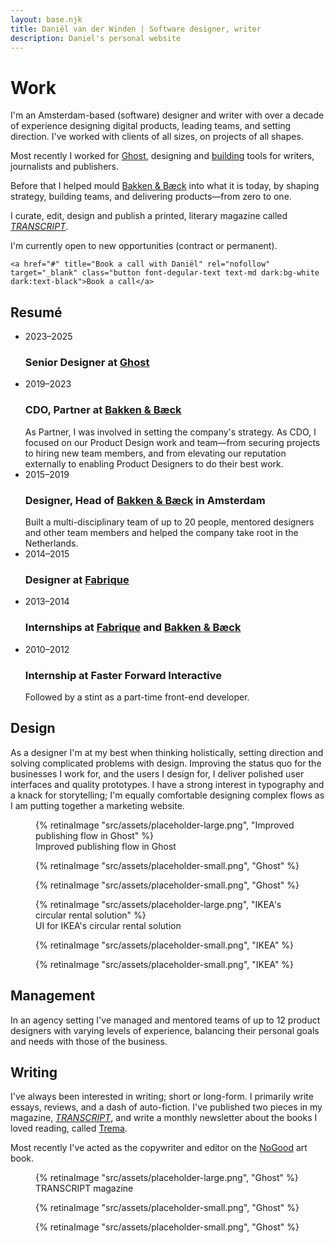 ```yaml
---
layout: base.njk
title: Daniël van der Winden | Software designer, writer
description: Daniel's personal website
---
```


# Work
<section class="introduction">
  I'm an Amsterdam-based (software) designer and writer with over a decade of experience designing digital products, leading teams, and setting direction. I've worked with clients of all sizes, on projects of all shapes.

  Most recently I worked for [Ghost](http://ghost.org "Ghost"), designing and [building](https://github.com/TryGhost/Ghost/pulls?q=is%3Apr+is%3Aclosed+author%3Advdwinden "My pull requests on Ghost's Github repository") tools for writers, journalists and publishers.

  Before that I helped mould <a href="http://bakkenbaeck.com" title="Bakken &amp; Bæck" rel="nofollow" target="_blank">Bakken & Bæck</a> into what it is today, by shaping strategy, building teams, and delivering products—from zero to one.

  I curate, edit, design and publish a printed, literary magazine called [_TRANSCRIPT_](http://transcriptmag.store "TRANSCRIPT Magazine").

  <span class="callout">I'm currently open to new opportunities (contract or permanent). 

    <a href="#" title="Book a call with Daniël" rel="nofollow" target="_blank" class="button font-degular-text text-md dark:bg-white dark:text-black">Book a call</a>
  </span>
</section>

<section class="resume">
  <h2>Resumé</h2>

  <ul class="pl-0 ml-0 list-none space-y-10">
    <li class="flex flex-col md:flex-row md:items-baseline md:space-x-8  pb-8 pl-0 ml-0 border-b border-black border-opacity-5  dark:border-white dark:border-opacity-5">
      <span class="md:w-1/4 text-gray-400 text-md font-sans mb-2 md:mb-0">2023–2025</span>
      <div class="md:w-3/4">
        <div class="text-xl font-bold font-sans">
          <h3>Senior Designer at <a href="http://ghost.org" title="Ghost" rel="nofollow" target="_blank">Ghost</a></h3>
        </div>
      </div>
    </li>
    <li class="flex flex-col md:flex-row md:items-baseline md:space-x-8 border-b border-black border-opacity-5 pb-8 pl-0 ml-0 dark:border-white dark:border-opacity-5">
      <span class="md:w-1/4 text-gray-400 font-sans mb-2 md:mb-0 text-md">2019–2023</span>
      <div class="md:w-3/4">
        <div class="text-xl font-bold font-sans">
          <h3>CDO, Partner at <a href="http://bakkenbaeck.com" title="Bakken &amp; Bæck" rel="nofollow" target="_blank">Bakken & Bæck</a></h3>
        </div>
        <div class="text-gray-500 mt-2 font-degular-text text-sm">
          As Partner, I was involved in setting the company's strategy. As CDO, I focused on our Product Design work and team—from securing projects to hiring new team members, and from elevating our reputation externally to enabling Product Designers to do their best work.
        </div>
      </div>
    </li>
      <li class="flex flex-col md:flex-row md:items-baseline md:space-x-8 border-b border-black border-opacity-5 pb-8 pl-0 ml-0 dark:border-white dark:border-opacity-5">
      <span class="md:w-1/4 text-gray-400 font-sans mb-2 md:mb-0 text-md">2015–2019</span>
      <div class="md:w-3/4">
        <div class="text-xl font-bold font-sans">
          <h3>Designer, Head of <a href="http://bakkenbaeck.com" title="Bakken &amp; Bæck" rel="nofollow" target="_blank">Bakken & Bæck</a> in Amsterdam</h3>
        </div>
        <div class="text-gray-500 mt-2 font-degular-text text-sm">
          Built a multi-disciplinary team of up to 20 people, mentored designers and other team members and helped the company take root in the Netherlands.
        </div>
      </div>
    </li>
      <li class="flex flex-col md:flex-row md:items-baseline md:space-x-8 border-b border-black border-opacity-5 pb-8 pl-0 ml-0 dark:border-white dark:border-opacity-5">
        <span class="md:w-1/4 text-gray-400 font-sans mb-2 md:mb-0 text-md">2014–2015</span>
        <div class="md:w-3/4">
          <div class="text-xl font-bold font-sans">
            <h3>Designer at <a href="http://fabrique.nl" title="Fabrique" rel="nofollow" target="_blank">Fabrique</a></h3>
          </div>
        </div>
    </li>
    <li class="flex flex-col md:flex-row md:items-baseline md:space-x-8 border-b border-black border-opacity-5 pb-8 pl-0 ml-0 dark:border-white dark:border-opacity-5">
      <span class="md:w-1/4 text-gray-400 font-sans mb-2 md:mb-0 text-md">2013–2014</span>
      <div class="md:w-3/4">
        <div class="text-xl font-bold font-serif">
          <h3>Internships at <a href="http://fabrique.nl" title="Fabrique" rel="nofollow" target="_blank">Fabrique</a> and <a href="http://bakkenbaeck.com" title="Bakken &amp; Bæck" rel="nofollow" target="_blank">Bakken & Bæck</a></h3>
        </div>
      </div>
    </li>
    <li class="flex flex-col md:flex-row md:items-baseline md:space-x-8 border-b border-black border-opacity-5 pb-8 pl-0 ml-0 dark:border-white dark:border-opacity-5">
      <span class="md:w-1/4 text-gray-400 font-sans mb-2 md:mb-0 text-md">2010–2012</span>
      <div class="md:w-3/4">
        <div class="text-xl font-bold font-serif">
          <h3>Internship at Faster Forward Interactive</h3>
        </div>
        <div class="text-gray-500 mt-2 font-degular-text text-sm">
          Followed by a stint as a part-time front-end developer.
        </div>
      </div>
    </li>
  </ul>
</section>

## Design
As a designer I'm at my best when thinking holistically, setting direction and solving complicated problems with design. Improving the status quo for the businesses I work for, and the users I design for, I deliver polished user interfaces and quality prototypes. I have a strong interest in typography and a knack for storytelling; I'm equally comfortable designing complex flows as I am putting together a marketing website.

<div class="relative left-1/2 right-1/2 -ml-[50vw] -mr-[50vw] w-screen max-w-none mt-48">
  <figure>
    {% retinaImage "src/assets/placeholder-large.png", "Improved publishing flow in Ghost" %}
    <figcaption class="pl-8 sm:pl-0">Improved publishing flow in Ghost</figcaption>
  </figure>

  <figure class="w-full sm:w-[576px] mr-auto my-8 sm:my-24">
    {% retinaImage "src/assets/placeholder-small.png", "Ghost" %}
  </figure>
</div>

<figure class="w-full sm:w-[576px] ml-auto my-8 sm:my-24">
  {% retinaImage "src/assets/placeholder-small.png", "Ghost" %}
</figure>

<div class="relative left-1/2 right-1/2 -ml-[50vw] -mr-[50vw] w-screen max-w-none mt-48">
  <figure>
    {% retinaImage "src/assets/placeholder-large.png", "IKEA's circular rental solution" %}
    <figcaption class="pl-8 sm:pl-0">UI for IKEA's circular rental solution</figcaption>
  </figure>

  <figure class="w-full sm:w-[576px] mr-auto my-12">
    {% retinaImage "src/assets/placeholder-small.png", "IKEA" %}
  </figure>
</div>

<figure class="w-full sm:w-[576px] ml-auto my-24">
  {% retinaImage "src/assets/placeholder-small.png", "IKEA" %}
</figure>



## Management
In an agency setting I've managed and mentored teams of up to 12 product designers with varying levels of experience, balancing their personal goals and needs with those of the business. 

## Writing
I've always been interested in writing; short or long-form. I primarily write essays, reviews, and a dash of auto-fiction. I've published two pieces in my magazine, [_TRANSCRIPT_](http://transcriptmag.store "TRANSCRIPT Magazine"), and write a monthly newsletter about the books I loved reading, called [Trema](http://trema.website "Trema"). 

Most recently I've acted as the copywriter and editor on the [NoGood](https://book.nogood.studio/ "The NoGood art book") art book.

<div class="relative left-1/2 right-1/2 -ml-[50vw] -mr-[50vw] w-screen max-w-none mt-48">
  <figure>
    {% retinaImage "src/assets/placeholder-large.png", "Ghost" %}
    <figcaption class="pl-8 sm:pl-0">TRANSCRIPT magazine</figcaption>
  </figure>

  <figure class="w-full sm:w-[576px] mr-auto my-12">
    {% retinaImage "src/assets/placeholder-small.png", "Ghost" %}
  </figure>
</div>

<figure class="w-full sm:w-[576px] ml-auto my-24">
  {% retinaImage "src/assets/placeholder-small.png", "Ghost" %}
</figure>